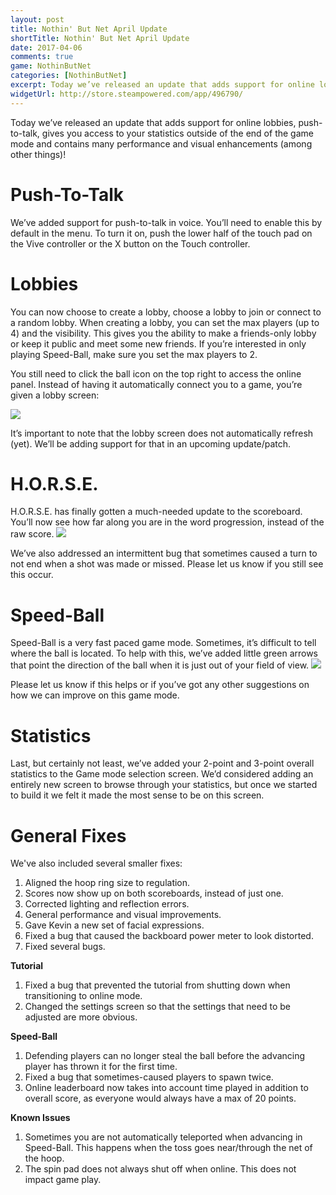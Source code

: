 ```yaml
---
layout: post
title: Nothin' But Net April Update
shortTitle: Nothin' But Net April Update
date: 2017-04-06
comments: true
game: NothinButNet
categories: [NothinButNet]
excerpt: Today we’ve released an update that adds support for online lobbies, push-to-talk, gives you access to your statistics outside of the end of the game mode and contains many performance and visual enhancements...
widgetUrl: http://store.steampowered.com/app/496790/
---
```


Today we’ve released an update that adds support for online lobbies, push-to-talk, gives you access to your statistics outside of the end of the game mode and contains many performance and visual enhancements (among other things)! 

<h1>Push-To-Talk</h1>
We’ve added support for push-to-talk in voice. You’ll need to enable this by default in the menu. To turn it on, push the lower half of the touch pad on the Vive controller or the X button on the Touch controller.

<h1>Lobbies</h1>
You can now choose to create a lobby, choose a lobby to join or connect to a random lobby. When creating a lobby, you can set the max players (up to 4) and the visibility. This gives you the ability to make a friends-only lobby or keep it public and meet some new friends. If you’re interested in only playing Speed-Ball, make sure you set the max players to 2. 

You still need to click the ball icon on the top right to access the online panel. Instead of having it automatically connect you to a game, you’re given a lobby screen:

<img src="{{site.base}}/NothinButNet/2017-04-06/post.png" class="img-responsive img-thumbnail" />

It’s important to note that the lobby screen does not automatically refresh (yet). We’ll be adding support for that in an upcoming update/patch. 

<h1>H.O.R.S.E.</h1>
H.O.R.S.E. has finally gotten a much-needed update to the scoreboard. You’ll now see how far along you are in the word progression, instead of the raw score. 

<img src="{{site.base}}/NothinButNet/2017-04-06/horse_scoreboard.png" class="img-responsive img-thumbnail" />

We’ve also addressed an intermittent bug that sometimes caused a turn to not end when a shot was made or missed. Please let us know if you still see this occur. 

<h1>Speed-Ball</h1>
Speed-Ball is a very fast paced game mode. Sometimes, it’s difficult to tell where the ball is located. To help with this, we’ve added little green arrows that point the direction of the ball when it is just out of your field of view.

<img src="{{site.base}}/NothinButNet/2017-04-06/fov.png" class="img-responsive img-thumbnail" />

Please let us know if this helps or if you’ve got any other suggestions on how we can improve on this game mode.  

<h1>Statistics</h1>
Last, but certainly not least, we’ve added your 2-point and 3-point overall statistics to the Game mode selection screen. We’d considered adding an entirely new screen to browse through your statistics, but once we started to build it we felt it made the most sense to be on this screen.

<h1>General Fixes</h1>
We've also included several smaller fixes:
<ol>
    <li>Aligned the hoop ring size to regulation.</li>
    <li>Scores now show up on both scoreboards, instead of just one.</li>
    <li>Corrected lighting and reflection errors.</li>
    <li>General performance and visual improvements.</li>
    <li>Gave Kevin a new set of facial expressions.</li>
    <li>Fixed a bug that caused the backboard power meter to look distorted.</li>
    <li>Fixed several bugs.</li>
</ol>

<b>Tutorial</b>
<ol>
    <li>Fixed a bug that prevented the tutorial from shutting down when transitioning to online mode.</li>
    <li>Changed the settings screen so that the settings that need to be adjusted are more obvious.</li>
</ol>

<b>Speed-Ball</b>
<ol>
    <li>Defending players can no longer steal the ball before the advancing player has thrown it for the first time.</li>
    <li>Fixed a bug that sometimes-caused players to spawn twice.</li>
    <li>Online leaderboard now takes into account time played in addition to overall score, as everyone would always have a max of 20 points.</li>
</ol>

<b>Known Issues</b>
<ol>
    <li>Sometimes you are not automatically teleported when advancing in Speed-Ball. This happens when the toss goes near/through the net of the hoop.</li>
    <li>The spin pad does not always shut off when online. This does not impact game play.</li>
</ol>